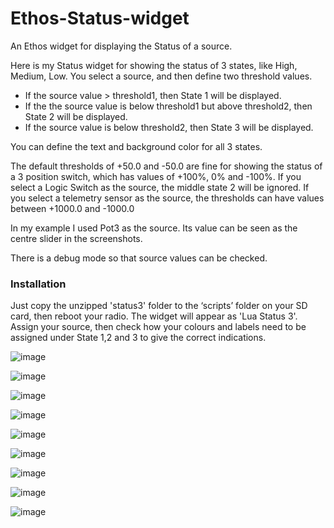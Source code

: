 # Ethos-Status-widget
An Ethos widget for displaying the Status of a source.

Here is my Status widget for showing the status of 3 states, like High, Medium, Low. You select a source, and then define two threshold values.
- If the source value > threshold1, then State 1 will be displayed.
- If the the source value is below threshold1 but above threshold2, then State 2 will be displayed.
- If the source value is below threshold2, then State 3 will be displayed.

You can define the text and background color for all 3 states.

The default thresholds of +50.0 and -50.0 are fine for showing the status of a 3 position switch, which has values of +100%, 0% and -100%. If you select a Logic Switch as the source, the middle state 2 will be ignored. If you select a telemetry sensor as the source, the thresholds can have values between +1000.0 and -1000.0

In my example I used Pot3 as the source. Its value can be seen as the centre slider in the screenshots.

There is a debug mode so that source values can be checked.

### Installation
Just copy the unzipped 'status3' folder to the ‘scripts’ folder on your SD card, then reboot your radio. The widget will appear as 'Lua Status 3'. Assign your source, then check how your colours and labels need to be assigned under State 1,2 and 3 to give the correct indications.

![image](https://github.com/user-attachments/assets/82fe358f-0e4d-4938-b767-c239697dc6ba)

![image](https://github.com/user-attachments/assets/d26e2f5d-4747-4b21-8b6e-b755530f7698)

![image](https://github.com/user-attachments/assets/821f65bb-5ac0-4aa6-a9a2-c04ca2b5edd8)

![image](https://github.com/user-attachments/assets/cdf6f635-2fb5-4fe3-982b-8cc67effbcee)

![image](https://github.com/user-attachments/assets/4dc3d44f-556c-4d8e-8ed6-e5f1daed490f)

![image](https://github.com/user-attachments/assets/a11a9f51-f6a3-42c8-8bd8-785bb2900e9e)

![image](https://github.com/user-attachments/assets/1649d510-9f46-41d6-b2d0-437071d0b9a5)

![image](https://github.com/user-attachments/assets/13ceb1e1-45b1-4a91-b4e9-5d557a5fb0e7)

![image](https://github.com/user-attachments/assets/d17aa27c-c98a-403b-9b72-4ae3bdd86b39)











